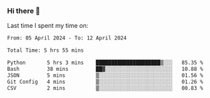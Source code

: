 ### Hi there 👋

<!--
**Grav1tum/Grav1tum** is a ✨ _special_ ✨ repository because its `README.md` (this file) appears on your GitHub profile.

Here are some ideas to get you started:

- 🔭 I’m currently working on ...
- 🌱 I’m currently learning ...
- 👯 I’m looking to collaborate on ...
- 🤔 I’m looking for help with ...
- 💬 Ask me about ...
- 📫 How to reach me: ...
- 😄 Pronouns: ...
- ⚡ Fun fact: ...
-->
Last time I spent my time on:
<!--START_SECTION:waka-->

```txt
From: 05 April 2024 - To: 12 April 2024

Total Time: 5 hrs 55 mins

Python       5 hrs 3 mins    █████████████████████▒░░░   85.35 %
Bash         38 mins         ██▓░░░░░░░░░░░░░░░░░░░░░░   10.88 %
JSON         5 mins          ▒░░░░░░░░░░░░░░░░░░░░░░░░   01.56 %
Git Config   4 mins          ▒░░░░░░░░░░░░░░░░░░░░░░░░   01.26 %
CSV          2 mins          ▒░░░░░░░░░░░░░░░░░░░░░░░░   00.83 %
```

<!--END_SECTION:waka-->
